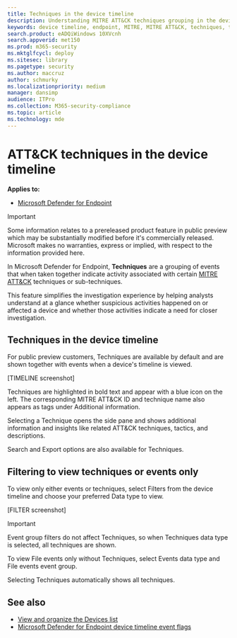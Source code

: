 ```yaml
---
title: Techniques in the device timeline
description: Understanding MITRE ATT&CK techniques grouping in the device timeline in Microsoft Defender for Endpoint
keywords: device timeline, endpoint, MITRE, MITRE ATT&CK, techniques, tactices
search.product: eADQiWindows 10XVcnh
search.appverid: met150
ms.prod: m365-security
ms.mktglfcycl: deploy
ms.sitesec: library
ms.pagetype: security
ms.author: maccruz
author: schmurky
ms.localizationpriority: medium
manager: dansimp
audience: ITPro
ms.collection: M365-security-compliance
ms.topic: article
ms.technology: mde
---
```


# ATT&CK techniques in the device timeline


**Applies to:**
- [Microsoft Defender for Endpoint](https://go.microsoft.com/fwlink/p/?linkid=2146631)

>[!IMPORTANT]
>Some information relates to a prereleased product feature in public preview which may be substantially modified before it's commercially released. Microsoft makes no warranties, express or implied, with respect to the information provided here.

In Microsoft Defender for Endpoint, **Techniques** are a grouping of events that when taken together indicate activity associated with certain [MITRE ATT&CK](https://attack.mitre.org/) techniques or sub-techniques. 

This feature simplifies the investigation experience by helping analysts understand at a glance whether suspicious activities happened on or affected a device and whether those activities indicate a need for closer investigation.

## Techniques in the device timeline

For public preview customers, Techniques are available by default and are shown together with events when a device's timeline is viewed. 

[TIMELINE screenshot]

Techniques are highlighted in bold text and appear with a blue icon on the left. The corresponding MITRE ATT&CK ID and technique name also appears as tags under Additional information. 

Selecting a Technique opens the side pane and shows additional information and insights like related ATT&CK techniques, tactics, and descriptions.

Search and Export options are also available for Techniques.

## Filtering to view techniques or events only

To view only either events or techniques, select Filters from the device timeline and choose your preferred Data type to view.

[FILTER screenshot]

>[!IMPORTANT]
>Event group filters do not affect Techniques, so when Techniques data type is selected, all techniques are shown.

To view File events only without Techniques, select Events data type and File events event group.

Selecting Techniques automatically shows all techniques. 

## See also

- [View and organize the Devices list](machines-view-overview.md)
- [Microsoft Defender for Endpoint device timeline event flags](device-timeline-event-flag.md) 


 
